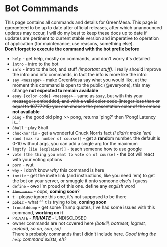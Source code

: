 # Bot Commmands
This page contains all commands and details for GreenMesa. This page is ~~gauranteed~~ to be up to date after official releases, after which unannounced updates may occur, I will do my best to keep these docs up to date if updates are pertinent to current stable version and imperative to operation of application (for maintenance, use reasons, something else).\
**Don't forget to execute the command with the bot prefix before**
- `help` - get help, mostly on commands, and don't worry it's detailed
- `intro` - intro to the bot
- `info` - intro to the bot, and stuff *(important stuff)*. i really should improve the intro and info commands, in fact the info is more like the intro
- `say <message>` - make GreenMesa say what you would like, at the moment this command is open to the public (@everyone), this may change **not expected to remain available**
- ~~`esay [color code] <message>` - same as `$say`, but with this your message is embedded, and with a valid color code (integer less than or equal to 16777215) you can choose the presentation color of the embed~~ **not available**
- `ping` - the good old ping >> pong, returns 'ping?' then 'Pong! Latency is...'
- `8ball` - play 8ball
- `chucknorris` - get a wonderful Chuck Norris fact *(I didn't make 'em)*
- `rand [max (a number of course)]` - get a **rand**om number. the default is 0-10 without args, you can add a single arg for the maximum
- `lmgtfy [iie (explainer)]` - teach someone how to use google
- `vote [the thing you want to vote on of course]` - the bot will react with your voting options
- `porn` - wut
- `why` - i don't know *why* this command is here
- `invite` - get the invite link (and instructions, like you need 'em) to get the bot on your server, or smuggle it onto someone else's I guess
- `define` - o~~w~~o I'm proud of this one. define an~~y~~ *english* word
- ~~`thesaurus`~~ - oops, **coming soon**?
- `t` - please ignore this one, it's not supposed to be there
- ~~`poker`~~ - what ^^ `t` is trying to be, **coming soon**
- `tronalddump` - get some Trump quotes, I've had some issues with this command, **working on it**
- `PRIVATE` - _**PRIVATE**_ - UNDISCLOSED
- owner commands are not covered here *(botkill, botreset, logtest, creload, so on, son, so)*\
There's probably commands that I didn't include here. *Good thing the `help` command exists, eh?*